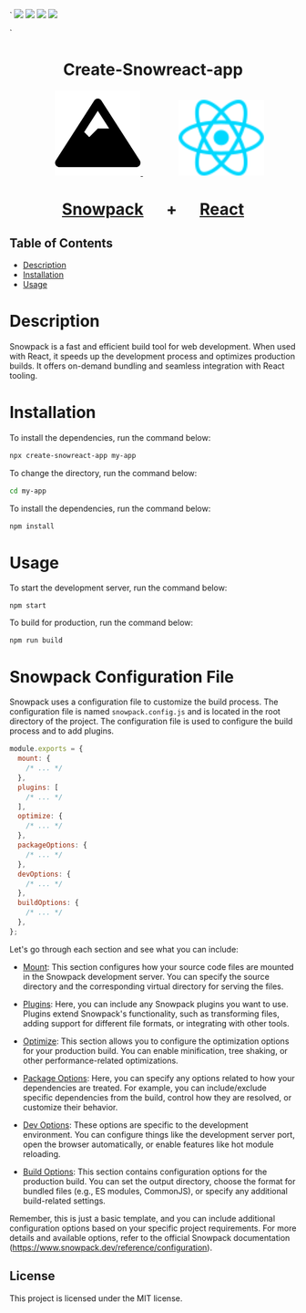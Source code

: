 ` <img src="https://img.shields.io/badge/License-MIT-green.svg" />
<img src="https://img.shields.io/badge/Author-M.Mukunthan-yellow.svg" />
<img src="https://img.shields.io/badge/Dependencies-Up%20to%20date-orange.svg" />
<img src="https://img.shields.io/badge/Build-Stable-green.svg" />

`<div align="center">

<h1>Create-Snowreact-app</h1>
<div align="center">
&nbsp;&nbsp;&nbsp;&nbsp;&nbsp;
<a href="https://www.snowpack.dev/">
<img  src="./src//assets/logo.svg" width="150" />
</a>
&nbsp;&nbsp;&nbsp;&nbsp;&nbsp;&nbsp;&nbsp;&nbsp;&nbsp;&nbsp;&nbsp;&nbsp;&nbsp;&nbsp;&nbsp;
<a  href="https://react.dev/">
<img  src="./src//assets/react.svg" width="150" />
</a>
</div>
<h1><a href="https://www.snowpack.dev/">Snowpack</a> &nbsp;&nbsp;&nbsp;&nbsp;&nbsp;+ &nbsp;&nbsp;&nbsp;&nbsp; <a href="https://react.dev/">React</a></h1>
</div>

## Table of Contents

- [Description](#description)
- [Installation](#installation)
- [Usage](#usage)

# Description

Snowpack is a fast and efficient build tool for web development. When used with React, it speeds up the development process and optimizes production builds. It offers on-demand bundling and seamless integration with React tooling.

# Installation

To install the dependencies, run the command below:

```bash
npx create-snowreact-app my-app
```

To change the directory, run the command below:

```bash
cd my-app
```

To install the dependencies, run the command below:

```bash
npm install
```

# Usage

To start the development server, run the command below:

```
npm start
```

To build for production, run the command below:

```
npm run build 
```

# Snowpack Configuration File

Snowpack uses a configuration file to customize the build process. The configuration file is named `snowpack.config.js` and is located in the root directory of the project. The configuration file is used to configure the build process and to add plugins.

```js
module.exports = {
  mount: {
    /* ... */
  },
  plugins: [
    /* ... */
  ],
  optimize: {
    /* ... */
  },
  packageOptions: {
    /* ... */
  },
  devOptions: {
    /* ... */
  },
  buildOptions: {
    /* ... */
  },
};
```

Let's go through each section and see what you can include:

- [Mount](): This section configures how your source code files are mounted in the Snowpack development server. You can specify the source directory and the corresponding virtual directory for serving the files.

- [Plugins](): Here, you can include any Snowpack plugins you want to use. Plugins extend Snowpack's functionality, such as transforming files, adding support for different file formats, or integrating with other tools.

- [Optimize](): This section allows you to configure the optimization options for your production build. You can enable minification, tree shaking, or other performance-related optimizations.

- [Package Options](): Here, you can specify any options related to how your dependencies are treated. For example, you can include/exclude specific dependencies from the build, control how they are resolved, or customize their behavior.

- [Dev Options](): These options are specific to the development environment. You can configure things like the development server port, open the browser automatically, or enable features like hot module reloading.

- [Build Options](): This section contains configuration options for the production build. You can set the output directory, choose the format for bundled files (e.g., ES modules, CommonJS), or specify any additional build-related settings.

Remember, this is just a basic template, and you can include additional configuration options based on your specific project requirements. For more details and available options, refer to the official Snowpack documentation (https://www.snowpack.dev/reference/configuration).

## License

This project is licensed under the MIT license.
